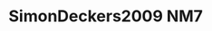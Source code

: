<a name="material" />

# SimonDeckers2009 NM7
<script type="application/ld+json">
  {
    "@context": "https://schema.org/",
    "@type": "ChemicalSubstance",
    "http://purl.org/dc/terms/conformsTo":
      {
        "@type": "CreativeWork",
        "@id": "https://bioschemas.org/profiles/ChemicalSubstance/0.4-RELEASE/"
      },
    "@id": "https://egonw.github.io/nanowiki/nanowiki176.html#material",
    "name": "SimonDeckers2009 NM7",
    "sameAs": "http://127.0.0.1/mediawiki/index.php/Special:URIResolver/SimonDeckers2009_NM7"
  }
</script>

